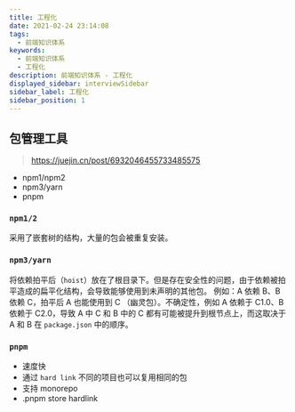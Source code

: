 ```yaml
---
title: 工程化
date: 2021-02-24 23:14:08
tags:
  - 前端知识体系
keywords:
  - 前端知识体系
  - 工程化
description: 前端知识体系 - 工程化
displayed_sidebar: interviewSidebar
sidebar_label: 工程化
sidebar_position: 1
---
```


## 包管理工具

> https://juejin.cn/post/6932046455733485575

- npm1/npm2
- npm3/yarn
- pnpm

### `npm1/2`

采用了嵌套树的结构，大量的包会被重复安装。

### `npm3/yarn`

将依赖拍平后（`hoist`）放在了根目录下。但是存在安全性的问题，由于依赖被拍平造成的扁平化结构，会导致能够使用到未声明的其他包。
例如：A 依赖 B、B 依赖 C，拍平后 A 也能使用到 C （幽灵包）。不确定性，例如 A 依赖于 C1.0、B 依赖于 C2.0，导致 A 中 C 和 B 中的 C 都有可能被提升到根节点上，而这取决于 A 和 B 在 `package.json` 中的顺序。

### `pnpm`

- 速度快
- 通过 `hard link` 不同的项目也可以复用相同的包
- 支持 monorepo
- .pnpm store hardlink
